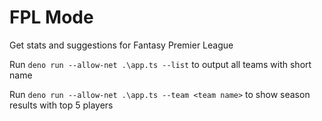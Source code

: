 # FPL Mode

Get stats and suggestions for Fantasy Premier League

Run `deno run --allow-net .\app.ts --list` to output all teams with short name

Run `deno run --allow-net .\app.ts --team <team name>` to show season results
with top 5 players
